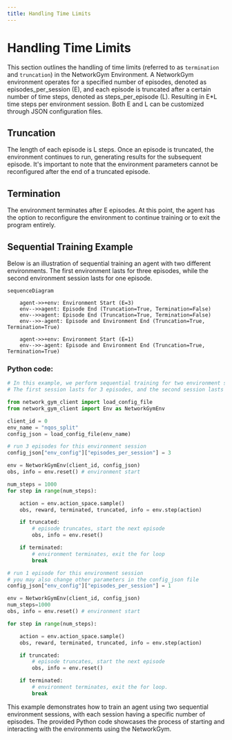 ```yaml
---
title: Handling Time Limits
---
```


# Handling Time Limits

This section outlines the handling of time limits (referred to as `termination` and `truncation`) in the NetworkGym Environment.
A NetworkGym environment operates for a specified number of episodes, denoted as episodes_per_session (E), and each episode is truncated after a certain number of time steps, denoted as steps_per_episode (L). Resulting in E*L time steps per environment session. Both E and L can be customized through JSON configuration files.

## Truncation

The length of each episode is L steps. Once an episode is truncated, the environment continues to run, generating results for the subsequent episode. It's important to note that the environment parameters cannot be reconfigured after the end of a truncated episode.

## Termination

The environment terminates after E episodes. At this point, the agent has the option to reconfigure the environment to continue training or to exit the program entirely.

## Sequential Training Example
Below is an illustration of sequential training an agent with two different environments. The first environment lasts for three episodes, while the second environment session lasts for one episode.

```{mermaid}
sequenceDiagram

    agent->>+env: Environment Start (E=3)
    env-->>agent: Episode End (Truncation=True, Termination=False)
    env-->>agent: Episode End (Truncation=True, Termination=False)
    env-->>-agent: Episode and Environment End (Truncation=True, Termination=True)

    agent->>+env: Environment Start (E=1)
    env-->>-agent: Episode and Environment End (Truncation=True, Termination=True)
```

### Python code:
```python
# In this example, we perform sequential training for two environment sessions.
# The first session lasts for 3 episodes, and the second session lasts for 1 episode.

from network_gym_client import load_config_file
from network_gym_client import Env as NetworkGymEnv

client_id = 0
env_name = "nqos_split"
config_json = load_config_file(env_name)

# run 3 episodes for this environment session
config_json["env_config"]["episodes_per_session"] = 3

env = NetworkGymEnv(client_id, config_json) 
obs, info = env.reset() # environment start

num_steps = 1000
for step in range(num_steps):

    action = env.action_space.sample()
    obs, reward, terminated, truncated, info = env.step(action)

    if truncated:
        # episode truncates, start the next episode
        obs, info = env.reset()

    if terminated:
        # environment terminates, exit the for loop
        break

# run 1 episode for this environment session
# you may also change other parameters in the config_json file
config_json["env_config"]["episodes_per_session"] = 1

env = NetworkGymEnv(client_id, config_json)
num_steps=1000
obs, info = env.reset() # environment start

for step in range(num_steps):

    action = env.action_space.sample()
    obs, reward, terminated, truncated, info = env.step(action)

    if truncated:
        # episode truncates, start the next episode
        obs, info = env.reset()

    if terminated:
        # environment terminates, exit the for loop.
        break
```
This example demonstrates how to train an agent using two sequential environment sessions, with each session having a specific number of episodes. The provided Python code showcases the process of starting and interacting with the environments using the NetworkGym.